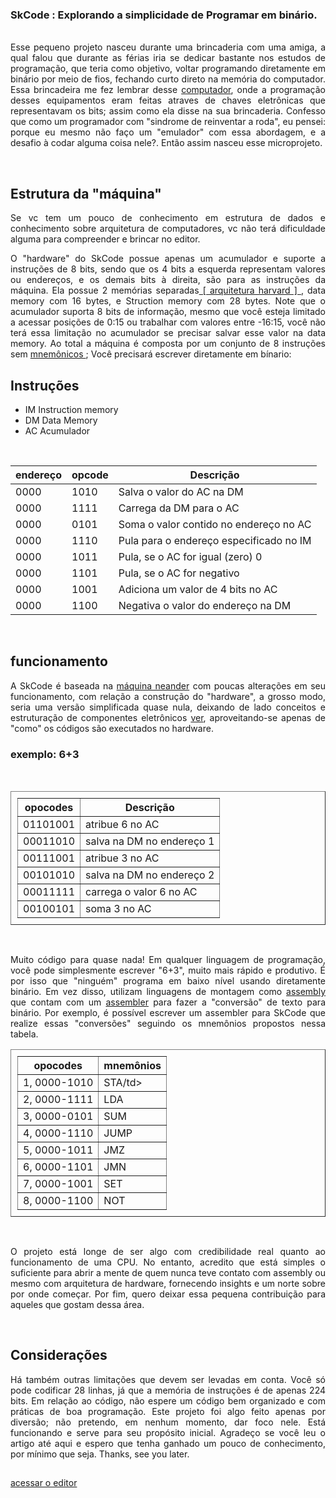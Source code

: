 

### **SkCode** : Explorando a simplicidade de Programar em binário.


<p align="justify">
<br>
Esse pequeno projeto nasceu durante uma brincaderia com uma amiga, a qual falou que durante as férias iria se dedicar bastante nos estudos de programação, que teria como objetivo, voltar programando diretamente em binário por meio de fios, fechando curto direto na memória do computador.  Essa brincadeira me fez lembrar desse <a href="https://pt.m.wikipedia.org/wiki/Altair_8800">computador</a>, onde a programação desses equipamentos eram feitas atraves de chaves eletrônicas que representavam os bits; assim como ela disse na sua brincaderia. Confesso que como um programador com "sindrome de reinventar a roda", eu pensei: porque eu mesmo não faço um  "emulador" com essa abordagem, e a desafio à codar alguma coisa nele?. Então assim nasceu esse microprojeto. 
</p>

<br>

## Estrutura da "máquina" 

<p align="justify">
Se vc tem um pouco de conhecimento em estrutura de dados e conhecimento sobre arquitetura de computadores,  vc não terá dificuldade alguma para compreender e brincar no editor. 
</p>

<p align="justify">
O "hardware" do SkCode possue apenas um acumulador e suporte a instruções de 8 bits, sendo que os 4 bits a esquerda representam valores ou endereços, e os demais bits à direita, são para as instruções da máquina. Ela possue 2 memórias separadas<a href="https://www.google.com.br/search?q=arquitetura+de+harvard"> [ arquitetura harvard ] </a>,  data memory com 16 bytes, e Struction memory com 28 bytes. Note que o acumulador suporta 8 bits de informação, mesmo que você esteja limitado a acessar posições de 0:15 ou trabalhar com valores entre -16:15, você não terá essa limitação no acumulador se precisar salvar esse valor na data memory. Ao total a máquina é composta por um conjunto de 8 instruções sem <a href='https://www.google.com/search?q=mnem%C3%B4nicos+assembly'>mnemônicos </a>; Você precisará escrever diretamente em bínario:
</p>


## Instruções 


- IM Instruction memory 
- DM Data Memory 
- AC Acumulador 

<br>

|endereço |opcode| Descrição                               |
|---------|------|-----------------------------------------|
| 0000    | 1010 | Salva o valor do AC na DM               |
| 0000    | 1111 | Carrega da DM para o AC                 | 
| 0000    | 0101 | Soma o valor contido no endereço no AC  |
| 0000    | 1110 | Pula para o endereço especificado no IM |
| 0000    | 1011 | Pula, se o AC for igual (zero) 0        |
| 0000    | 1101 | Pula, se o AC for negativo              |
| 0000    | 1001 | Adiciona um valor de 4 bits no AC       |
| 0000    | 1100 | Negativa o valor do endereço na DM      |
  
<br>

## funcionamento
<p align="justify">
A SkCode é baseada na <a href='https://www.google.com/search?q=m%C3%A1quina+neande'>máquina neander</a> com poucas alterações em seu funcionamento, com relação a construção do "hardware", a grosso modo, seria uma versão simplificada quase nula, deixando de lado conceitos e estruturação de componentes eletrônicos <a href='https://www.google.com/search?q=sistemas+digitais'>ver</a>, aproveitando-se apenas de "como" os códigos são executados no hardware.
</p>

### **exemplo**: 6+3

<br>
<table width="100%" style="border-collapse: collapse; padding: 10px;" border>
    <th>opocodes</th>
    <th>Descrição</th>
    <tr><td>01101001</td><td>atribue 6 no AC</td></tr> 
    <tr><td>00011010</td><td>salva na DM no endereço 1</td></tr>
    <tr><td>00111001</td><td>atribue 3 no AC</td></tr>
    <tr><td>00101010</td><td>salva na DM no endereço 2</td></tr>
    <tr><td>00011111</td><td>carrega o valor 6 no AC</td></tr>
    <tr><td>00100101</td><td>soma 3 no AC</td></tr>
</table>
<br>

<p align="justify">
Muito código para quase nada! Em qualquer linguagem de programação, você pode simplesmente escrever "6+3", muito mais rápido e produtivo. É por isso que "ninguém" programa em baixo nível usando  diretamente binário. Em vez disso, utilizam linguagens de montagem como <a href='https://www.google.com/search?q=assembly'>assembly</a> que contam com um <a href='https://pt.stackoverflow.com/questions/178804/o-que-%C3%A9-assembler'>assembler</a> para fazer a "conversão" de texto para binário. Por exemplo, é possível escrever um assembler para SkCode que realize essas "conversões" seguindo os mnemônios propostos nessa tabela.
</p>

<table width="100%" style="border-collapse: collapse; padding: 10px;" border>
            <th>opocodes</th>
            <th>mnemônios</th>
            <tr><td>1, 0000-1010</td><td>STA/td></tr>
            <tr><td>2, 0000-1111</td><td>LDA</td></tr>
            <tr><td>3, 0000-0101</td><td>SUM</td></tr>
            <tr><td>4, 0000-1110</td><td>JUMP</td></tr>
            <tr><td>5, 0000-1011</td><td>JMZ</td></tr>
            <tr><td>6, 0000-1101</td><td>JMN</td></tr>
            <tr><td>7, 0000-1001</td><td>SET</td></tr>
            <tr><td>8, 0000-1100</td><td>NOT</td></tr>
        </table>

<br>

<p align="justify">
O projeto está longe de ser algo com credibilidade real quanto ao funcionamento de uma CPU. No entanto, acredito que está simples o suficiente para abrir a mente de quem nunca teve contato com assembly ou mesmo com arquitetura de hardware, fornecendo insights e um norte sobre por onde começar. Por fim, quero deixar essa pequena contribuição para aqueles que gostam dessa área. 
</p>

<br>

## Considerações


<p align="justify">
Há também outras limitações que devem ser levadas em conta. Você só pode codificar 28 linhas, já que a memória de instruções é de apenas 224 bits. Em relação ao código, não espere um código bem organizado e com práticas de boa programação. Este projeto foi algo feito apenas por diversão; não pretendo, em nenhum momento, dar foco nele. Está funcionando e serve para seu propósito inicial. Agradeço se você leu o artigo até aqui e espero que tenha ganhado um pouco de conhecimento, por mínimo que seja. Thanks, see you later.
</p>

##

[acessar o editor](https://lucieudo-roberto.github.io/skcode/)
